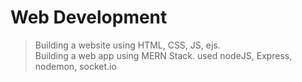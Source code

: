 # Web Development
> Building a website using HTML, CSS, JS, ejs. <br/> 
> Building a web app using MERN Stack.
> used nodeJS, Express, nodemon, socket.io
